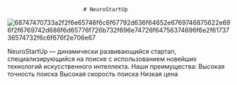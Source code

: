                             # NeuroStartUp 
![68747470733a2f2f6e65746f6c6f67792d636f64652e6769746875622e696f2f6769742d686f6d65776f726b732f696e74726f64756374696f6e2f6173736574732f6c6f676f2e706e67](https://user-images.githubusercontent.com/56678426/173863974-fbb3af57-621a-48d6-9c76-cdfa7bf1e647.png)

NeuroStartUp — динамически развивающийся стартап, специализирующийся на поиске с использованием новейших технологий искусственного интеллекта. Наши преимущества:  Высокая точность поиска Высокая скорость поиска Низкая цена

